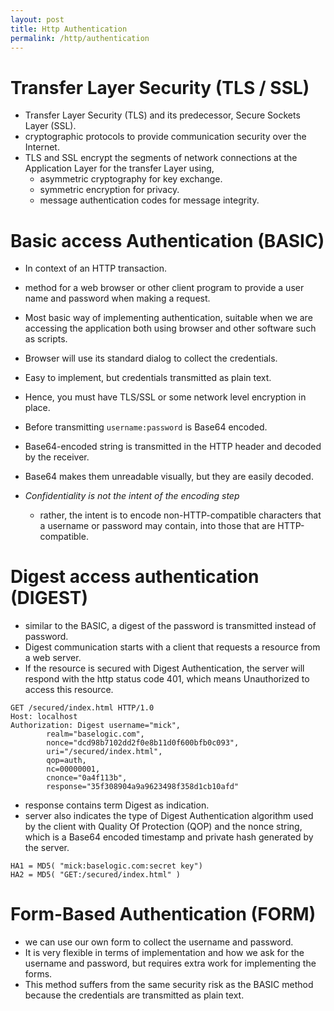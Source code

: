 ```yaml
---
layout: post
title: Http Authentication
permalink: /http/authentication
---
```


# Transfer Layer Security (TLS / SSL)
- Transfer Layer Security (TLS) and its predecessor, Secure Sockets Layer (SSL).
- cryptographic protocols to provide communication security over the Internet.
- TLS and SSL encrypt the segments of network connections at the Application Layer for the transfer Layer using,
  - asymmetric cryptography for key exchange.
  - symmetric encryption for privacy.
  - message authentication codes for message integrity.

# Basic access Authentication (BASIC)
- In context of an HTTP transaction.
- method for a web browser or other client program to provide a user name and password when making a request.
- Most basic way of implementing authentication, suitable when we are accessing the application both using browser and other software such as scripts.
- Browser will use its standard dialog to collect the credentials.
- Easy to implement, but credentials transmitted as plain text.
- Hence, you must have TLS/SSL or some network level encryption in place.

- Before transmitting `username:password` is Base64 encoded.
- Base64-encoded string is transmitted in the HTTP header and decoded by the receiver.
- Base64 makes them unreadable visually, but they are easily decoded.
- *Confidentiality is not the intent of the encoding step*
  - rather, the intent is to encode non-HTTP-compatible characters that a username or password may contain, into those that are HTTP-compatible.

# Digest access authentication (DIGEST)
- similar to the BASIC, a digest of the password is transmitted instead of password.
- Digest communication starts with a client that requests a resource from a web server.
- If the resource is secured with Digest Authentication, the server will respond with the http status code 401, which means Unauthorized to access this resource.

```
GET /secured/index.html HTTP/1.0
Host: localhost
Authorization: Digest username="mick",
        realm="baselogic.com",
        nonce="dcd98b7102dd2f0e8b11d0f600bfb0c093",
        uri="/secured/index.html",
        qop=auth,
        nc=00000001,
        cnonce="0a4f113b",
        response="35f308904a9a9623498f358d1cb10afd"
```
- response contains term Digest as indication.
- server also indicates the type of Digest Authentication algorithm used by the client with Quality Of Protection (QOP) and the nonce string, which is a Base64 encoded timestamp and private hash generated by the server.

```
HA1 = MD5( "mick:baselogic.com:secret key")
HA2 = MD5( "GET:/secured/index.html" )
```

# Form-Based Authentication (FORM)
- we can use our own form to collect the username and password.
- It is very flexible in terms of implementation and how we ask for the username and password, but requires extra work for implementing the forms.
- This method suffers from the same security risk as the BASIC method because the credentials are transmitted as plain text.
